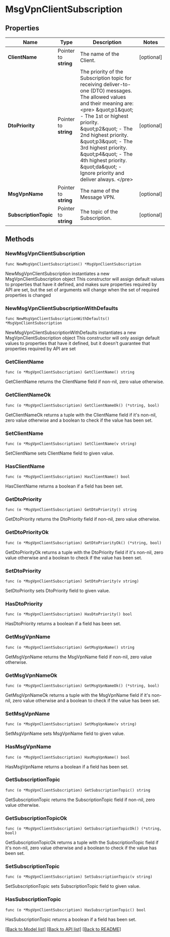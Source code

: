 # MsgVpnClientSubscription

## Properties

Name | Type | Description | Notes
------------ | ------------- | ------------- | -------------
**ClientName** | Pointer to **string** | The name of the Client. | [optional] 
**DtoPriority** | Pointer to **string** | The priority of the Subscription topic for receiving deliver-to-one (DTO) messages. The allowed values and their meaning are:  &lt;pre&gt; \&quot;p1\&quot; - The 1st or highest priority. \&quot;p2\&quot; - The 2nd highest priority. \&quot;p3\&quot; - The 3rd highest priority. \&quot;p4\&quot; - The 4th highest priority. \&quot;da\&quot; - Ignore priority and deliver always. &lt;/pre&gt;  | [optional] 
**MsgVpnName** | Pointer to **string** | The name of the Message VPN. | [optional] 
**SubscriptionTopic** | Pointer to **string** | The topic of the Subscription. | [optional] 

## Methods

### NewMsgVpnClientSubscription

`func NewMsgVpnClientSubscription() *MsgVpnClientSubscription`

NewMsgVpnClientSubscription instantiates a new MsgVpnClientSubscription object
This constructor will assign default values to properties that have it defined,
and makes sure properties required by API are set, but the set of arguments
will change when the set of required properties is changed

### NewMsgVpnClientSubscriptionWithDefaults

`func NewMsgVpnClientSubscriptionWithDefaults() *MsgVpnClientSubscription`

NewMsgVpnClientSubscriptionWithDefaults instantiates a new MsgVpnClientSubscription object
This constructor will only assign default values to properties that have it defined,
but it doesn't guarantee that properties required by API are set

### GetClientName

`func (o *MsgVpnClientSubscription) GetClientName() string`

GetClientName returns the ClientName field if non-nil, zero value otherwise.

### GetClientNameOk

`func (o *MsgVpnClientSubscription) GetClientNameOk() (*string, bool)`

GetClientNameOk returns a tuple with the ClientName field if it's non-nil, zero value otherwise
and a boolean to check if the value has been set.

### SetClientName

`func (o *MsgVpnClientSubscription) SetClientName(v string)`

SetClientName sets ClientName field to given value.

### HasClientName

`func (o *MsgVpnClientSubscription) HasClientName() bool`

HasClientName returns a boolean if a field has been set.

### GetDtoPriority

`func (o *MsgVpnClientSubscription) GetDtoPriority() string`

GetDtoPriority returns the DtoPriority field if non-nil, zero value otherwise.

### GetDtoPriorityOk

`func (o *MsgVpnClientSubscription) GetDtoPriorityOk() (*string, bool)`

GetDtoPriorityOk returns a tuple with the DtoPriority field if it's non-nil, zero value otherwise
and a boolean to check if the value has been set.

### SetDtoPriority

`func (o *MsgVpnClientSubscription) SetDtoPriority(v string)`

SetDtoPriority sets DtoPriority field to given value.

### HasDtoPriority

`func (o *MsgVpnClientSubscription) HasDtoPriority() bool`

HasDtoPriority returns a boolean if a field has been set.

### GetMsgVpnName

`func (o *MsgVpnClientSubscription) GetMsgVpnName() string`

GetMsgVpnName returns the MsgVpnName field if non-nil, zero value otherwise.

### GetMsgVpnNameOk

`func (o *MsgVpnClientSubscription) GetMsgVpnNameOk() (*string, bool)`

GetMsgVpnNameOk returns a tuple with the MsgVpnName field if it's non-nil, zero value otherwise
and a boolean to check if the value has been set.

### SetMsgVpnName

`func (o *MsgVpnClientSubscription) SetMsgVpnName(v string)`

SetMsgVpnName sets MsgVpnName field to given value.

### HasMsgVpnName

`func (o *MsgVpnClientSubscription) HasMsgVpnName() bool`

HasMsgVpnName returns a boolean if a field has been set.

### GetSubscriptionTopic

`func (o *MsgVpnClientSubscription) GetSubscriptionTopic() string`

GetSubscriptionTopic returns the SubscriptionTopic field if non-nil, zero value otherwise.

### GetSubscriptionTopicOk

`func (o *MsgVpnClientSubscription) GetSubscriptionTopicOk() (*string, bool)`

GetSubscriptionTopicOk returns a tuple with the SubscriptionTopic field if it's non-nil, zero value otherwise
and a boolean to check if the value has been set.

### SetSubscriptionTopic

`func (o *MsgVpnClientSubscription) SetSubscriptionTopic(v string)`

SetSubscriptionTopic sets SubscriptionTopic field to given value.

### HasSubscriptionTopic

`func (o *MsgVpnClientSubscription) HasSubscriptionTopic() bool`

HasSubscriptionTopic returns a boolean if a field has been set.


[[Back to Model list]](../README.md#documentation-for-models) [[Back to API list]](../README.md#documentation-for-api-endpoints) [[Back to README]](../README.md)


